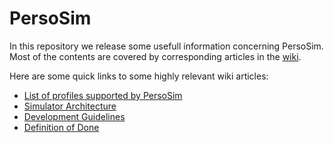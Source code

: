 PersoSim
========

In this repository we release some usefull information concerning PersoSim. 
Most of the contents are covered by corresponding articles in the [wiki](https://github.com/PersoSim/PersoSim/wiki "PersoSim Wiki").

Here are some quick links to some highly relevant wiki articles:

* [List of profiles supported by PersoSim](https://github.com/PersoSim/PersoSim/wiki/List-of-profiles-supported-by-PersoSim)
* [Simulator Architecture](https://github.com/PersoSim/PersoSim/wiki/Simulator-Architecture)
* [Development Guidelines](https://github.com/PersoSim/PersoSim/wiki/Development-Guidelines)
 * [Definition of Done](https://github.com/PersoSim/PersoSim/wiki/Definition-of-Done)

